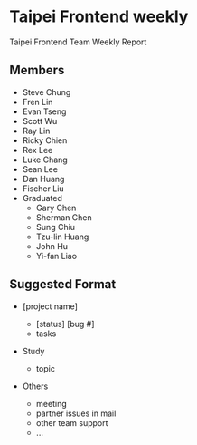 Taipei Frontend weekly
==============

Taipei Frontend Team Weekly Report

Members
-------
* Steve Chung
* Fren Lin
* Evan Tseng
* Scott Wu
* Ray Lin
* Ricky Chien
* Rex Lee
* Luke Chang
* Sean Lee
* Dan Huang
* Fischer Liu
* Graduated
  - Gary Chen
  - Sherman Chen
  - Sung Chiu
  - Tzu-lin Huang
  - John Hu
  - Yi-fan Liao

Suggested Format
------
* [project name]
  - [status] [bug #]
  - tasks

* Study
  - topic

* Others
  - meeting
  - partner issues in mail
  - other team support
  - ...
